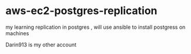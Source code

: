 # aws-ec2-postgres-replication
my learning replication in postgres , will use ansible to install postgress on machines 

Darin913 is my other account 
